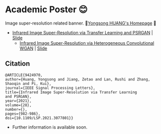 # Academic Poster :blush: 
  Image super-resolution related banner. :bell:[Yongsong HUANG's Homepage](https://hyongsong.work/) :pushpin:
  * [Infrared Image Super-Resolution via Transfer Learning and PSRGAN](https://ieeexplore.ieee.org/abstract/document/9424970 "https://ieeexplore.ieee.org/abstract/document/9424970")
    | [Slide](/academic_poster/PSRGAN_Presentations.pdf)
     * [Infrared Image Super-Resolution via Heterogeneous Convolutional WGAN](https://link.springer.com/chapter/10.1007/978-3-030-89363-7_35"https://link.springer.com/chapter/10.1007/978-3-030-89363-7_35")
    | [Slide](/academic_poster/PSRGAN_Presentations.pdf)
    
  ## Citation

```
@ARTICLE{9424970, 
author={Huang, Yongsong and Jiang, Zetao and Lan, Rushi and Zhang, 
Shaoqin and Pi, Kui}, 
journal={IEEE Signal Processing Letters}, 
title={Infrared Image Super-Resolution via Transfer Learning 
and PSRGAN}, 
year={2021}, 
volume={28}, 
number={}, 
pages={982-986}, 
doi={10.1109/LSP.2021.3077801}}
```
  * Further information is available soon.
